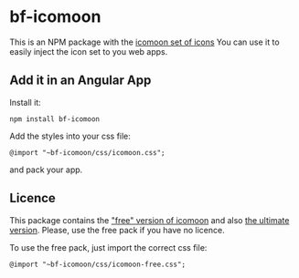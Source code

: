 # bf-icomoon

This is an NPM package with the [icomoon set of icons](https://icomoon.io/)
You can use it to easily inject the icon set to you web apps.

## Add it in an Angular App

Install it: 
```
npm install bf-icomoon
```

Add the styles into your css file: 
```
@import "~bf-icomoon/css/icomoon.css";
```

and pack your app.

## Licence

This package contains the ["free" version of icomoon](https://icomoon.io/#preview-free) and also [the ultimate version](https://icomoon.io/#preview-ultimate).
Please, use the free pack if you have no licence.

To use the free pack, just import the correct css file:

```
@import "~bf-icomoon/css/icomoon-free.css";